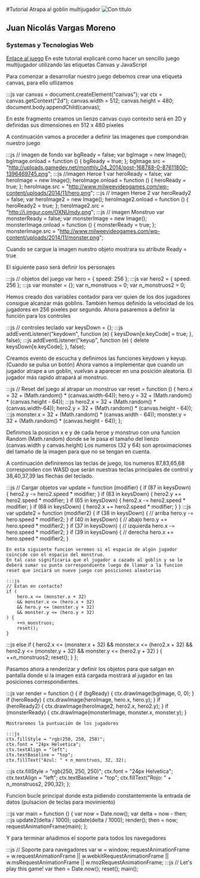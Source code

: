 #Tutorial Atrapa al goblin multijugador
![Con titulo](http://i.imgur.com/zyxxxRb.png "Juego")
## Juan Nicolás Vargas Moreno
### Systemas y Tecnologias Web
[Enlace al juego](http://codepen.io/innNNN/pen/rxVPxd "Juego codepen")
En este tutorial explicaré como hacer un sencillo juego multijugador utilizando las etiquetas Canvas y JavaScript

Para comenzar a desarrollar nuestro juego debemos crear una etiqueta canvas, para ello utlizamos 

:::js
var canvas = document.createElement("canvas");
var ctx = canvas.getContext("2d");
canvas.width = 512;
canvas.height = 480;
document.body.appendChild(canvas);

En este fragmento creamos un lienzo canvas cuyo contexto será en 2D y definidas sus dimensiones en 512 x 480 pixeles

A continuación vamos a proceder a definir las imagenes que compondrán nuestro juego

:::js
// imagen de fondo
var bgReady = false;
var bgImage = new Image();
bgImage.onload = function () {
	bgReady = true;
};
bgImage.src = "http://uploads.gamedev.net/monthly_04_2014/post-168788-0-87611800-1396469745.png";
:::js
//imagen Heroe 1
var heroReady = false;
var heroImage = new Image();
heroImage.onload = function () {
	heroReady = true;
};
heroImage.src = "http://www.milweevideogames.com/wp-content/uploads/2014/11/hero.png";
:::js
// imagen Heroe 2
var heroReady2 = false;
var heroImage2 = new Image();
heroImage2.onload = function () {
	heroReady2 = true;
};
heroImage2.src = "http://i.imgur.com/OXNUmdy.png";
:::js
// imagen Monstruo
var monsterReady = false;
var monsterImage = new Image();
monsterImage.onload = function () {
	monsterReady = true;
};
monsterImage.src = "http://www.milweevideogames.com/wp-content/uploads/2014/11/monster.png";


Cuando se cargue la imagen nuestro objeto mostrara su atribute Ready = true

El siguiente paso será definir los personajes

:::js
// objetos del juego
var hero = {
	speed: 256 
};
:::js
var hero2 = {
	speed: 256 
};
:::js
var monster = {};
var n_monstruos = 0;
var n_monstruos2 = 0;

Hemos creado dos variables contador para ver quien de los dos jugadores consigue alcanzar más goblins.
También hemos definido la velocidad de los jugadores en 256 pixeles por segundo.
Ahora pasaremos a definir la función para los controles

:::js
// controles teclado
var keysDown = {};
:::js
addEventListener("keydown", function (e) {
	keysDown[e.keyCode] = true;
}, false);
:::js
addEventListener("keyup", function (e) {
	delete keysDown[e.keyCode];
}, false);

Creamos evento de escucha y definimos las funciones keydown y keyup. (Cuando se pulsa un botón)
Ahora vamos a implementar que cuando un jugador atrape a un goblin, vuelvan a aparecer en una posición aleatoria.
El jugador más rapido atrapará al monstruo.

:::js
// Reset del juego al atrapar un monstruo
var reset = function () {
	hero.x = 32 + (Math.random() * (canvas.width-64));
	hero.y = 32 + (Math.random() * (canvas.height - 64));
:::js
  	hero2.x = 32 + (Math.random() * (canvas.width-64));
	hero2.y = 32 + (Math.random() * (canvas.height - 64));
:::js
	monster.x = 32 + (Math.random() * (canvas.width - 64));
	monster.y = 32 + (Math.random() * (canvas.height - 64));
};

Definimos la posicion x e y de cada heroe y monstruo con una funcion Random (Math.random) donde se le pasa el tamaño del lienzo
(canvas.width y canvas.height) Los numeros (32 y 64) son aproximaciones del tamaño de la imagen para que no se tengan en cuenta.


A continuación definiremos las teclas de juego, los numeros 87,83,65,68 corresponden con WASD que serán
nuestras teclas principales de control y 38,40,37,39 las flechas del teclado.

:::js
// Cargar objetos
var update = function (modifier) {
	if (87 in keysDown) { 
		hero2.y -= hero2.speed * modifier;
	}
	if (83 in keysDown) {
		hero2.y += hero2.speed * modifier;
	}
	if (65 in keysDown) { 
		hero2.x -= hero2.speed * modifier;
	}
	if (68 in keysDown) { 
		hero2.x += hero2.speed * modifier;
	}
}
:::js  
 var update2 = function (modifier2) {
	if (38 in keysDown) { // arriba
		hero.y -= hero.speed * modifier2;
	}
	if (40 in keysDown) { // abajo
		hero.y += hero.speed * modifier2;
	}
	if (37 in keysDown) { // izquierda
		hero.x -= hero.speed * modifier2;
	}
	if (39 in keysDown) { // derecha
		hero.x += hero.speed * modifier2;
	}
	
	En esta siguiente funcion veremos si el espacio de algún jugador coincide con el espacio del monstruo. 
	En tal caso significaria que el jugador a cazado al goblin y se le deberá sumar su punto correspondiente luego de llamar a la funcion
	reset que inciará un nuevo juego con posiciones aleatorias
	
	:::js
	// Estan en contacto?
	if (
		hero.x <= (monster.x + 32)
		&& monster.x <= (hero.x + 32)
		&& hero.y <= (monster.y + 32)
		&& monster.y <= (hero.y + 32)
	) {
		++n_monstruos;
		reset();
	}
:::js 
  else if (
		hero2.x <= (monster.x + 32)
		&& monster.x <= (hero2.x + 32)
		&& hero2.y <= (monster.y + 32)
		&& monster.y <= (hero2.y + 32)
	) {
		++n_monstruos2;
		reset();
	}
};  

Pasamos ahora a renderizar y definir los objetos para que salgan en pantalla donde si la imagen está cargada mostrará al jugador 
en las posiciones correspondientes.

:::js
var render = function () {
	if (bgReady) {
		ctx.drawImage(bgImage, 0, 0);
	}
	if (heroReady) {
		ctx.drawImage(heroImage, hero.x, hero.y);
	}
	if (heroReady2) {
		ctx.drawImage(heroImage2, hero2.x, hero2.y);
	}
	if (monsterReady) {
		ctx.drawImage(monsterImage, monster.x, monster.y);
	}
	
	
	Mostraremos la puntuación de los jugadores
	
	:::js
	ctx.fillStyle = "rgb(250, 250, 250)";
	ctx.font = "24px Helvetica";
	ctx.textAlign = "left";
	ctx.textBaseline = "top";
	ctx.fillText("Azul: " + n_monstruos, 32, 32);

  :::js
  	ctx.fillStyle = "rgb(250, 250, 250)";
	ctx.font = "24px Helvetica";
	ctx.textAlign = "left";
	ctx.textBaseline = "top";
	ctx.fillText("Rojo: " + n_monstruos2, 290,32);
};


Funcion bucle principal donde esta pidiendo constantemente la entrada de datos (pulsacion de teclas para movimiento)


:::js
var main = function () {
	var now = Date.now();
	var delta = now - then;
:::js
  update2(delta / 1000);
	update(delta / 1000);
	render();
	then = now;
	requestAnimationFrame(main);
};


Y para terminar añadimos el soporte para todos los navegadores


:::js
// Soporte para navegadores
var w = window;
requestAnimationFrame = w.requestAnimationFrame || w.webkitRequestAnimationFrame || w.msRequestAnimationFrame || w.mozRequestAnimationFrame;
:::js
// Let's play this game!
var then = Date.now();
reset();
main();



	

